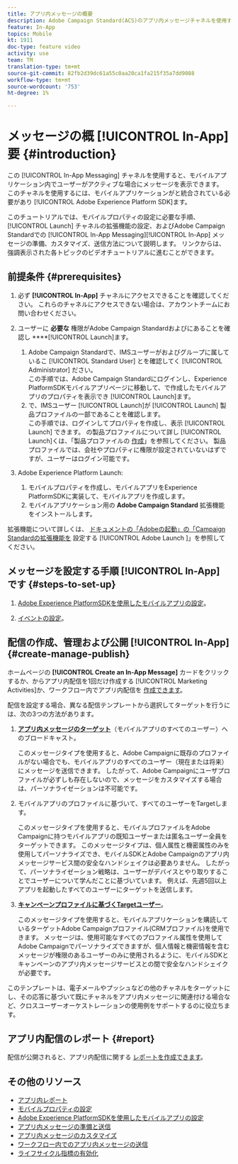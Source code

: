 ```yaml
---
title: アプリ内メッセージの概要
description: Adobe Campaign Standard(ACS)のアプリ内メッセージチャネルを使用すると、モバイルアプリ内での顧客のリアルタイム動作に応じて、文脈で関連するアプリ内メッセージをユーザーに提示できます。
feature: In-App
topics: Mobile
kt: 1911
doc-type: feature video
activity: use
team: TM
translation-type: tm+mt
source-git-commit: 82fb2d39dc61a55c0aa20ca1fa215f35a7dd9088
workflow-type: tm+mt
source-wordcount: '753'
ht-degree: 1%

---
```



# メッセージの概 [!UICONTROL In-App] 要 {#introduction}

この [!UICONTROL In-App Messaging] チャネルを使用すると、モバイルアプリケーション内でユーザーがアクティブな場合にメッセージを表示できます。 このチャネルを使用するには、モバイルアプリケーションがと統合されている必要があり [!UICONTROL Adobe Experience Platform SDK]ます。

このチュートリアルでは、モバイルプロパティの設定に必要な手順、 [!UICONTROL Launch] チャネルの拡張機能の設定、およびAdobe Campaign Standardでの [!UICONTROL In-App Messaging][!UICONTROL In-App] メッセージの準備、カスタマイズ、送信方法について説明します。 リンクからは、強調表示された各トピックのビデオチュートリアルに進むことができます。

## 前提条件 {#prerequisites}

1. 必ず **[!UICONTROL In-App]** チャネルにアクセスできることを確認してください。 これらのチャネルにアクセスできない場合は、アカウントチームにお問い合わせください。
1. ユーザーに **必要な** 権限がAdobe Campaign Standardおよびにあることを確認し ****[!UICONTROL Launch]ます。

   1. Adobe Campaign Standardで、IMSユーザーがおよびグループに属しているこ [!UICONTROL Standard User] とを確認してく [!UICONTROL Administrator] ださい。\
      この手順では、Adobe Campaign Standardにログインし、Experience PlatformSDKモバイルアプリページに移動して、で作成したモバイルアプリのプロパティを表示でき [!UICONTROL Launch]ます。
   1. で、IMSユーザー [!UICONTROL Launch]が [!UICONTROL Launch] 製品プロファイルの一部であることを確認します。\
      この手順では、ログインしてプロパティを作成し、表示 [!UICONTROL Launch] できます。 の製品プロファイルについて詳し [!UICONTROL Launch]くは、「製品プロファイルの [作成](https://docs.adobelaunch.com/launch-reference/administration/user-permissions#3-create-your-product-profile)」を参照してください。 製品プロファイルでは、会社やプロパティに権限が設定されていないはずですが、ユーザーはログイン可能です。

1. Adobe Experience Platform Launch:

   1. モバイルプロパティを作成し、モバイルアプリをExperience PlatformSDKに実装して、モバイルアプリを作成します。
   1. モバイルアプリケーション用の **Adobe Campaign Standard** 拡張機能をインストールします。

拡張機能について詳しくは、 [ドキュメントの「Adobeの起動」の「Campaign Standardの拡張機能を](https://aep-sdks.gitbook.io/docs/using-mobile-extensions/adobe-campaign-standard) 設定する [!UICONTROL Adobe Launch ]」を参照してください。

## メッセージを設定する手順 [!UICONTROL In-App] です {#steps-to-set-up}

1. [Adobe Experience PlatformSDKを使用したモバイルアプリの設定](/help/communication-channels/mobile/configure-mobile-apps-using-aep-sdk.md)。

1. [イベントの設定](/help/communication-channels/mobile/in-app/configure-events.md)。

## 配信の作成、管理および公開 [!UICONTROL In-App] {#create-manage-publish}

ホームページの **[!UICONTROL Create an In-App Message]** カードをクリックするか、からアプリ内配信を1回だけ作成する [!UICONTROL Marketing Activities]か、ワークフロー内でアプリ内配信を [作成できます](/help/communication-channels/mobile/in-app/in-app-activity.md)。

配信を設定する場合、異なる配信テンプレートから選択してターゲットを行うには、次の3つの方法があります。

1. [**アプリ内メッセージのターゲット&#x200B;**](/help/communication-channels/mobile/in-app/broadcast-in-app-message.md)（モバイルアプリのすべてのユーザー）へのブロードキャスト。

   このメッセージタイプを使用すると、Adobe Campaignに既存のプロファイルがない場合でも、モバイルアプリのすべてのユーザー（現在または将来）にメッセージを送信できます。 したがって、Adobe Campaignにユーザプロファイルが必ずしも存在しないので、メッセージをカスタマイズする場合は、パーソナライゼーションは不可能です。

1. モバイルアプリのプロファイルに基づいて、すべてのユーザーをTargetします。

   このメッセージタイプを使用すると、モバイルプロファイルをAdobe Campaignに持つモバイルアプリの既知ユーザーまたは匿名ユーザー全員をターゲットできます。 このメッセージタイプは、個人属性と機密属性のみを使用してパーソナライズでき、モバイルSDKとAdobe Campaignのアプリ内メッセージサービス間の安全なハンドシェイクは必要ありません。 したがって、パーソナライゼーション戦略は、ユーザーがデバイスとやり取りすることでユーザーについて学んだことに基づいています。 例えば、先週5回以上アプリを起動したすべてのユーザーにターゲットを送信します。

1. [**キャンペーンプロファイルに基づくTargetユーザー&#x200B;**](/help/communication-channels/mobile/in-app/target-users-based-on-campaign-profile.md)。

   このメッセージタイプを使用すると、モバイルアプリケーションを購読しているターゲットAdobe Campaignプロファイル(CRMプロファイル)を使用できます。 メッセージは、使用可能なすべてのプロファイル属性を使用してAdobe Campaignでパーソナライズできますが、個人情報と機密情報を含むメッセージが権限のあるユーザーのみに使用されるように、モバイルSDKとキャンペーンのアプリ内メッセージサービスとの間で安全なハンドシェイクが必要です。

このテンプレートは、電子メールやプッシュなどの他のチャネルをターゲットにし、その応答に基づいて既にチャネルをアプリ内メッセージに関連付ける場合など、クロスユーザーオーケストレーションの使用例をサポートするのに役立ちます。

## アプリ内配信のレポート {#report}

配信が公開されると、アプリ内配信に関する [レポートを作成できます](/help/communication-channels/mobile/in-app/in-app-reporting.md)。

## その他のリソース

* [アプリ内レポート](https://docs.adobe.com/content/help/en/campaign-standard/using/reporting/list-of-reports/in-app-report.html)
* [モバイルプロパティの設定](https://aep-sdks.gitbook.io/docs/getting-started/create-a-mobile-property)
* [Adobe Experience PlatformSDKを使用したモバイルアプリの設定](https://helpx.adobe.com/campaign/kb/configuring-app-sdk.html)
* [アプリ内メッセージの準備と送信](https://docs.adobe.com/content/help/en/campaign-standard/using/communication-channels/in-app-messaging/preparing-and-sending-an-in-app-message.html)
* [アプリ内メッセージのカスタマイズ](https://docs.adobe.com/content/help/en/campaign-standard/using/communication-channels/in-app-messaging/customizing-an-in-app-message.html)
* [ワークフロー内でのアプリ内メッセージの送信](https://docs.adobe.com/content/help/en/campaign-standard/using/managing-processes-and-data/channel-activities/in-app-delivery.html)
* [ライフサイクル指標の有効化](https://aep-sdks.gitbook.io/docs/getting-started/initialize-the-sdk#enable-lifecycle-metrics)
